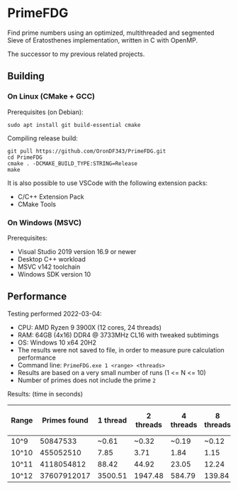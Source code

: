 # PrimeFDG
Find prime numbers using an optimized, multithreaded and segmented Sieve of Eratosthenes implementation, written in C with OpenMP.

The successor to my previous related projects.

## Building
### On Linux (CMake + GCC)
Prerequisites (on Debian):
```
sudo apt install git build-essential cmake
```
Compiling release build:
```
git pull https://github.com/OronDF343/PrimeFDG.git
cd PrimeFDG
cmake . -DCMAKE_BUILD_TYPE:STRING=Release
make
```

It is also possible to use VSCode with the following extension packs:
* C/C++ Extension Pack
* CMake Tools

### On Windows (MSVC)
Prerequisites:
* Visual Studio 2019 version 16.9 or newer
* Desktop C++ workload
* MSVC v142 toolchain
* Windows SDK version 10

## Performance

Testing performed 2022-03-04:
* CPU: AMD Ryzen 9 3900X (12 cores, 24 threads)
* RAM: 64GB (4x16) DDR4 @ 3733MHz CL16 with tweaked subtimings
* OS: Windows 10 x64 20H2
* The results were not saved to file, in order to measure pure calculation performance
* Command line: `PrimeFDG.exe 1 <range> <threads>`
* Results are based on a very small number of runs (1 <= N <= 10)
* Number of primes does not include the prime `2`

Results: (time in seconds)

Range | Primes found | 1 thread | 2 threads | 4 threads | 8 threads | 16 threads | 24 threads | Peak memory usage
--- | --- | --- | --- | --- | --- | --- | --- | ---
10^9 | 50847533 | \~0.61 | \~0.32 | \~0.19 | \~0.12 | \~0.09 | \~0.08 | <1 MB
10^10 | 455052510 | 7.85 | 3.71 | 1.84 | 1.15 | 1.02 | 0.85 | 2 MB
10^11 | 4118054812 | 88.42 | 44.92 | 23.05 | 12.24 | 10.28 | 7.86 | 7 MB
10^12 | 37607912017 | 3500.51 | 1947.48 | 584.79 | 139.84 | 111.67 | 88.43 | 31 MB

